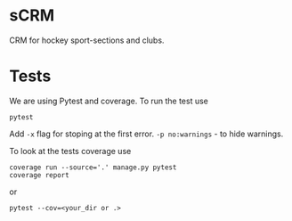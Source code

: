 # sCRM

CRM for hockey sport-sections and clubs.

# Tests

We are using Pytest and coverage. To run the test use

```
pytest
```

Add `-x` flag for stoping at the first error.
` -p no:warnings ` - to hide warnings.

To look at the tests coverage use

```
coverage run --source='.' manage.py pytest
coverage report
```

or

```
pytest --cov=<your_dir or .>
```
